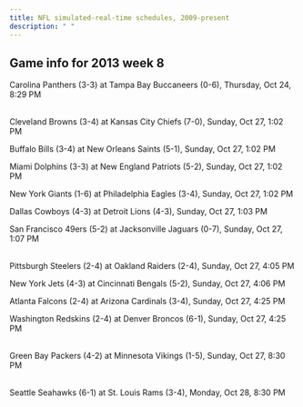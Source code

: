 ```yaml
---
title: NFL simulated-real-time schedules, 2009-present
description: " "
---
```


## Game info for 2013 week 8
Carolina Panthers (3-3) at Tampa Bay Buccaneers (0-6), Thursday, Oct 24, 8:29 PM

<br/>Cleveland Browns (3-4) at Kansas City Chiefs (7-0), Sunday, Oct 27, 1:02 PM

Buffalo Bills (3-4) at New Orleans Saints (5-1), Sunday, Oct 27, 1:02 PM

Miami Dolphins (3-3) at New England Patriots (5-2), Sunday, Oct 27, 1:02 PM

New York Giants (1-6) at Philadelphia Eagles (3-4), Sunday, Oct 27, 1:02 PM

Dallas Cowboys (4-3) at Detroit Lions (4-3), Sunday, Oct 27, 1:03 PM

San Francisco 49ers (5-2) at Jacksonville Jaguars (0-7), Sunday, Oct 27, 1:07 PM

<br/>Pittsburgh Steelers (2-4) at Oakland Raiders (2-4), Sunday, Oct 27, 4:05 PM

New York Jets (4-3) at Cincinnati Bengals (5-2), Sunday, Oct 27, 4:06 PM

Atlanta Falcons (2-4) at Arizona Cardinals (3-4), Sunday, Oct 27, 4:25 PM

Washington Redskins (2-4) at Denver Broncos (6-1), Sunday, Oct 27, 4:25 PM

<br/>Green Bay Packers (4-2) at Minnesota Vikings (1-5), Sunday, Oct 27, 8:30 PM

<br/>Seattle Seahawks (6-1) at St. Louis Rams (3-4), Monday, Oct 28, 8:30 PM

